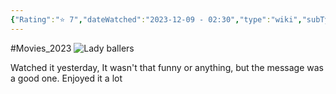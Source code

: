 ```yaml
---
{"Rating":"⭐ 7","dateWatched":"2023-12-09 - 02:30","type":"wiki","subType":null,"title":"Lady Ballers","englishTitle":"Lady Ballers","year":"","dataSource":"Wikipedia API","url":"https://en.wikipedia.org/wiki/Lady_Ballers","image":"https://upload.wikimedia.org/wikipedia/en/b/bf/Lady_Ballers_Poster.jpg","id":75434019,"wikiUrl":"https://en.wikipedia.org/wiki/Lady_Ballers","lastUpdated":"10/12/2023","length":10268,"tags":["mediaDB/wiki"],"dg-publish":true,"permalink":"/media-db/movies/lady-ballers/","dgPassFrontmatter":true,"noteIcon":"3","created":"2023-12-10T20:45:23.064+05:30","updated":"2023-12-11T18:46:23.677+05:30"}
---
```


#Movies_2023 
![Lady ballers](https://upload.wikimedia.org/wikipedia/en/b/bf/Lady_Ballers_Poster.jpg)

Watched it yesterday, It wasn't that funny or anything, but the message was a good one.
Enjoyed it a lot